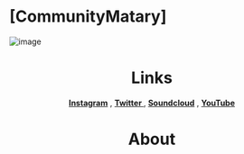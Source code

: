 # [CommunityMatary] 
![image](https://user-images.githubusercontent.com/92306660/160721045-10a55c43-bb0e-41e1-b69a-473f5f62d66a.png)
<h1 align="center">
 Links
</h1>

<div align="center">





 **[Instagram](https://www.instagram.com/community_matary/)** ,
 **[Twitter ](https://twitter.com/CommunityMatary)** ,
 **[Soundcloud](https://soundcloud.com/user-106010459)** ,
 **[YouTube](https://www.youtube.com/channel/UCaq9yXXZzKj9Y0MMzxD3U2w)** 






<h1 align="center">
 About
</h1>

<div align="center">




